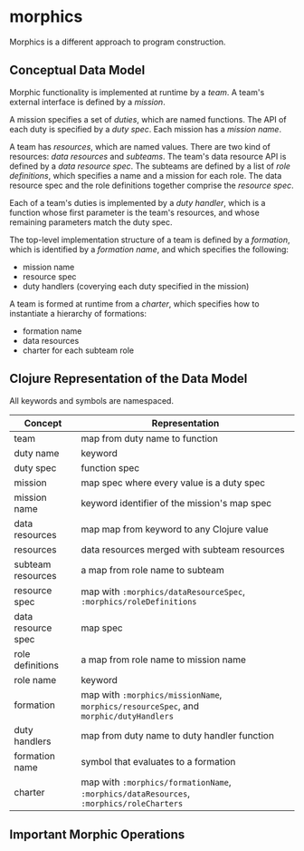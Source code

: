 # morphics

Morphics is a different approach to program construction.

## Conceptual Data Model

Morphic functionality is implemented at runtime by a _team_. A team's external interface is defined by a
_mission_.

A mission specifies a set of _duties_, which are named functions. The API of each duty is specified
by a _duty spec_. Each mission has a _mission name_.

A team has _resources_, which are named values. There are two kind of resources: _data resources_
and _subteams_. The team's data resource API is defined by a _data resource spec_. The subteams are
defined by a list of _role definitions_, which specifies a name and a mission for each role. The data
resource spec and the role definitions together comprise the _resource spec_.

Each of a team's duties is implemented by a _duty handler_, which is a function whose first
parameter is the team's resources, and whose remaining parameters match the duty spec.

The top-level implementation structure of a team is defined by a _formation_, which is identified by a
_formation name_, and which specifies the following:
* mission name
* resource spec
* duty handlers (coverying each duty specified in the mission)

A team is formed at runtime from a _charter_, which specifies how to instantiate a hierarchy
of formations:
* formation name
* data resources
* charter for each subteam role

## Clojure Representation of the Data Model

All keywords and symbols are namespaced.

| Concept | Representation |
| ------ | ------------ |
| team | map from duty name to function |
| duty name | keyword |
| duty spec | function spec |
| mission | map spec where every value is a duty spec |
| mission name | keyword identifier of the mission's map spec |
| data resources | map map from keyword to any Clojure value |
| resources | data resources merged with subteam resources |
| subteam resources | a map from role name to subteam |
| resource spec | map with `:morphics/dataResourceSpec`, `:morphics/roleDefinitions` |
| data resource spec | map spec |
| role definitions | a map from role name to mission name |
| role name | keyword |
| formation | map with `:morphics/missionName`, `morphics/resourceSpec`, and `morphic/dutyHandlers`|
| duty handlers | map from duty name to duty handler function |
| formation name | symbol that evaluates to a formation |
| charter | map with `:morphics/formationName`, `:morphics/dataResources`, `:morphics/roleCharters` |

## Important Morphic Operations


